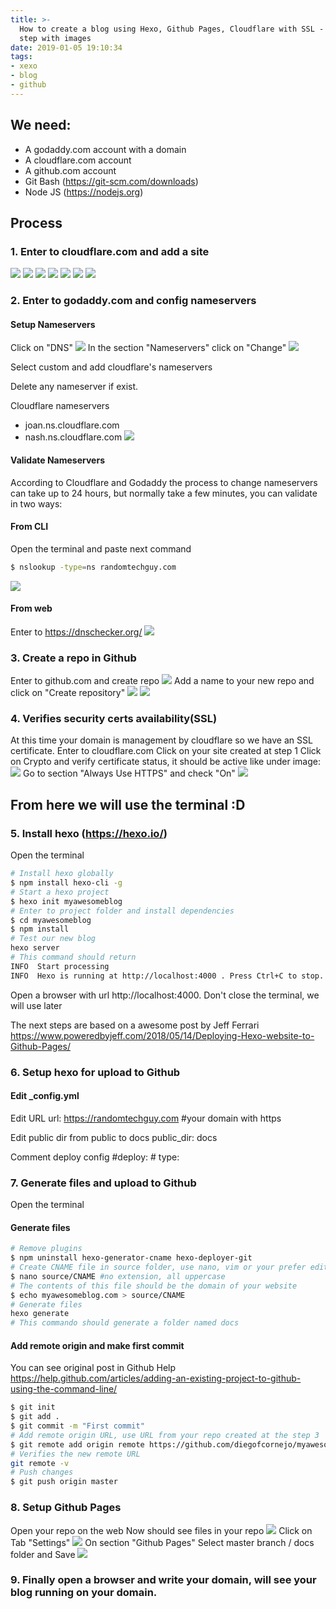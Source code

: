 ```yaml
---
title: >-
  How to create a blog using Hexo, Github Pages, Cloudflare with SSL - Step by
  step with images
date: 2019-01-05 19:10:34
tags:
- xexo
- blog
- github 
---
```

## **We need:**
- A godaddy.com account with a domain
- A cloudflare.com account
- A github.com account
- Git Bash (https://git-scm.com/downloads)
- Node JS (https://nodejs.org)

## **Process**
### 1. Enter to cloudflare.com and add a site
![](/images/20190105/1-1.jpg)
![](/images/20190105/1-2.PNG)
![](/images/20190105/1-3.PNG)
![](/images/20190105/1-4.PNG)
![](/images/20190105/1-5.PNG)
![](/images/20190105/1-6.jpg)
![](/images/20190105/1-7.jpg)

### 2. Enter to godaddy.com and config nameservers
#### Setup Nameservers
Click on "DNS"
![](/images/20190105/2-1.jpg)
In the section "Nameservers" click on "Change"
![](/images/20190105/2-2.jpg)

Select custom and add cloudflare's nameservers

Delete any nameserver if exist.

Cloudflare nameservers
- joan.ns.cloudflare.com
- nash.ns.cloudflare.com
![](/images/20190105/2-3.PNG)

#### Validate Nameservers
According to Cloudflare and Godaddy the process to change nameservers can take up to 24 hours,  but normally take a few minutes, you can validate in two ways:
    
#### From CLI
Open the terminal and paste next command
```sh
$ nslookup -type=ns randomtechguy.com
```
![](/images/20190105/2-4.PNG)

#### From web
Enter to https://dnschecker.org/
![](/images/20190105/2-5.PNG)

### 3. Create a repo in Github
Enter to github.com and create repo
![](/images/20190105/3-1.PNG)
Add a name to your new repo and click on "Create repository"
![](/images/20190105/3-2.PNG)
![](/images/20190105/3-3.PNG)

### 4. Verifies security certs availability(SSL) 
At this time your domain is management by cloudflare so we have an SSL certificate.
Enter to cloudflare.com
Click on your site created at step 1
Click on Crypto and verify certificate status, it should be active like under image:
![](/images/20190105/4-1.PNG)
Go to section "Always Use HTTPS" and check "On"
![](/images/20190105/4-2.PNG)


## From here we will use the terminal :D

### 5. Install hexo (https://hexo.io/) 
Open the terminal
```sh
# Install hexo globally
$ npm install hexo-cli -g
# Start a hexo project
$ hexo init myawesomeblog
# Enter to project folder and install dependencies
$ cd myawesomeblog
$ npm install
# Test our new blog
hexo server
# This command should return
INFO  Start processing
INFO  Hexo is running at http://localhost:4000 . Press Ctrl+C to stop.
```
Open a browser with url http://localhost:4000.
Don't close the terminal, we will use later


The next steps are based on a awesome post by Jeff Ferrari
https://www.poweredbyjeff.com/2018/05/14/Deploying-Hexo-website-to-Github-Pages/

### 6. Setup hexo for upload to Github
#### Edit _config.yml
Edit URL
	url: https://randomtechguy.com #your domain with https

Edit public dir from public to docs
	public_dir: docs

Comment deploy config
    #deploy:
    #   type:

### 7. Generate files and upload to Github
Open the terminal
#### Generate files
```sh
# Remove plugins
$ npm uninstall hexo-generator-cname hexo-deployer-git
# Create CNAME file in source folder, use nano, vim or your prefer editor
$ nano source/CNAME #no extension, all uppercase
# The contents of this file should be the domain of your website
$ echo myawesomeblog.com > source/CNAME
# Generate files
hexo generate
# This commando should generate a folder named docs
```
#### Add remote origin and make first commit
You can see original post in Github Help
https://help.github.com/articles/adding-an-existing-project-to-github-using-the-command-line/
```sh
$ git init
$ git add .
$ git commit -m "First commit"
# Add remote origin URL, use URL from your repo created at the step 3
$ git remote add origin remote https://github.com/diegofcornejo/myawesomeblog.git 
# Verifies the new remote URL
git remote -v 
# Push changes
$ git push origin master
```

### 8. Setup Github Pages
Open your repo on the web
Now should see files in your repo
![](/images/20190105/8-1.PNG)
Click on Tab "Settings"
![](/images/20190105/8-2.PNG)
On section "Github Pages" Select master branch / docs folder and Save
![](/images/20190105/8-3.PNG)

### 9. Finally open a browser and write your domain, will see your blog running on your domain.